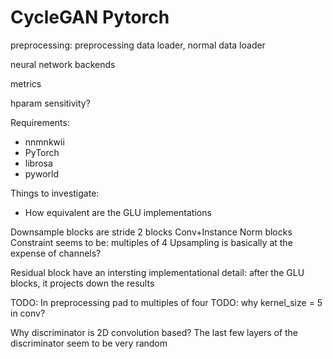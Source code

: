 # CycleGAN Pytorch

preprocessing: preprocessing data loader, normal data loader

neural network backends

metrics

hparam sensitivity?

Requirements:
- nnmnkwii
- PyTorch
- librosa
- pyworld

Things to investigate:
- How equivalent are the GLU implementations


Downsample blocks are stride 2 blocks Conv+Instance Norm blocks
Constraint seems to be: multiples of 4
Upsampling is basically at the expense of channels?

Residual block have an intersting implementational detail:
after the GLU blocks, it projects down the results

TODO: In preprocessing pad to multiples of four
TODO: why kernel_size = 5 in conv?

Why discriminator is 2D convolution based? 
The last few layers of the discriminator seem to be very random
    